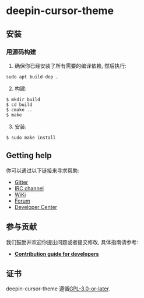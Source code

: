 # deepin-cursor-theme

## 安装

### 用源码构建

1. 确保你已经安装了所有需要的编译依赖, 然后执行:
````
sudo apt build-dep .
````
2. 构建:

````
$ mkdir build
$ cd build
$ cmake ..
$ make
````

3. 安装:
````
$ sudo make install
````

## Getting help

你可以通过以下链接来寻求帮助:

* [Gitter](https://gitter.im/orgs/linuxdeepin/rooms)
* [IRC channel](https://webchat.freenode.net/?channels=deepin)
* [WiKi](https://wiki.deepin.org)
* [Forum](https://bbs.deepin.org)
* [Developer Center](https://github.com/linuxdeepin/deepin-cursor-theme)

## 参与贡献

我们鼓励并欢迎你提出问题或者提交修改, 具体指南请参考:

- [**Contribution guide for developers**](https://github.com/linuxdeepin/developer-center/wiki/Contribution-Guidelines-for-Developers-en)

## 证书
deepin-cursor-theme 遵循[GPL-3.0-or-later](LICENSE).
